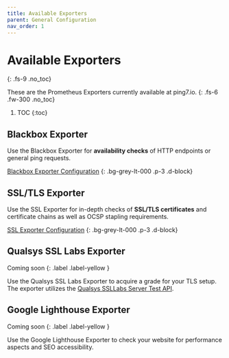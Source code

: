 ```yaml
---
title: Available Exporters
parent: General Configuration
nav_order: 1
---
```


# Available Exporters
{: .fs-9 .no_toc}

These are the Prometheus Exporters currently available at ping7.io.
{: .fs-6 .fw-300 .no_toc}

1. TOC
{:toc}

## Blackbox Exporter

Use the Blackbox Exporter for __availability checks__ of HTTP endpoints
or general ping requests.

<i class="bi bi-file-text"></i> [Blackbox Exporter Configuration](../blackbox-exporter/)
{: .bg-grey-lt-000 .p-3 .d-block}

## SSL/TLS Exporter

Use the SSL Exporter for in-depth checks of __SSL/TLS certificates__ and certificate
chains as well as OCSP stapling requirements.

<i class="bi bi-file-text"></i> [SSL Exporter Configuration](../ssl-exporter/)
{: .bg-grey-lt-000 .p-3 .d-block}


## Qualsys SSL Labs Exporter

Coming soon
{: .label .label-yellow }

Use the Qualsys SSL Labs Exporter to acquire a grade for your TLS setup.
The exporter utilizes the [Qualsys SSLLabs Server Test API](https://www.ssllabs.com/ssltest/).


## Google Lighthouse Exporter

Coming soon
{: .label .label-yellow }

Use the Google Lighthouse Exporter to check your website for performance
aspects and SEO accessibility.
